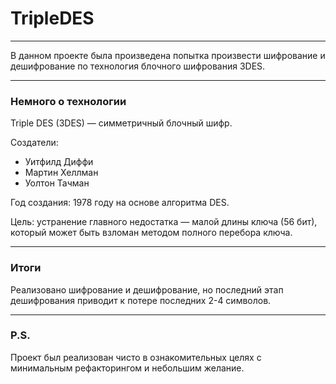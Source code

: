 ﻿# TripleDES

---

В данном проекте 
была произведена попытка произвести шифрование и дешифрование
по технология блочного шифрования 3DES.

---

### Немного о технологии

Triple DES (3DES) — симметричный блочный шифр. 

Создатели:

- Уитфилд Диффи 
- Мартин Хеллман 
- Уолтон Тачман

Год создания: 1978 году на основе алгоритма DES.
<p>
Цель: устранение главного недостатка — малой длины ключа (56 бит), 
который может быть взломан методом полного перебора ключа.

---

### Итоги

Реализовано шифрование и дешифрование, 
но последний этап дешифрования приводит к потере 
последних 2-4 символов.

---

###   P.S.

Проект был реализован 
чисто в ознакомительных целях с минимальным рефакторингом 
и небольшим желание.
